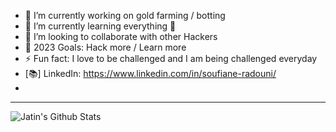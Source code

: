 - 🔭 I’m currently working on gold farming / botting 
- 🌱 I’m currently learning everything 🤣
- 👯 I’m looking to collaborate with other Hackers
- 🥅 2023 Goals: Hack more / Learn more
- ⚡ Fun fact: I love to be challenged and I am being challenged everyday 
- [📚] LinkedIn: https://www.linkedin.com/in/soufiane-radouni/
- 
----
<img align="left" alt="Jatin's Github Stats" src="https://github-readme-stats.vercel.app/api?username=soufiane-radouni&show_icons=true&hide_border=true" />                  
